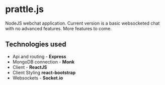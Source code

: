 prattle.js
==========

NodeJS webchat application. Current version is a basic websocketed chat with no advanced features. More features to come.

Technologies used
-----------------
* Api and routing - **Express**
* MongoDB connection - **Monk**
* Client - **ReactJS**
* Client Styling **react-bootstrap**
* Websockets - **Socket.io**
